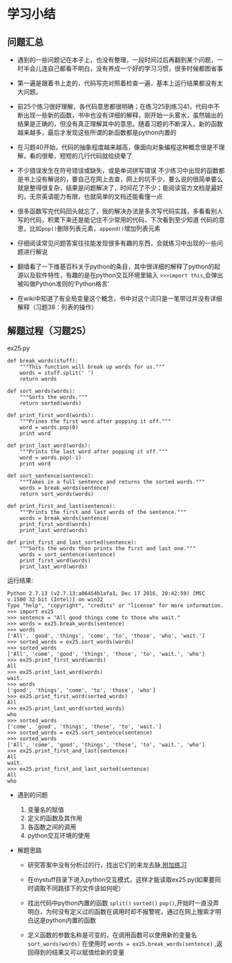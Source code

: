 # 学习小结

## 问题汇总

- 遇到的一些问题记在本子上，也没有整理，一段时间过后再翻到某个问题，一时半会儿连自己都看不明白，没有养成一个好的学习习惯，很多时候都图省事

- 第一遍是跟着书上走的，代码写完对照着检查一遍，基本上运行结果都没有太大问题。

- 前25个练习很好理解，各代码意思都很明确；在练习25到练习41，代码中不断出现一些新的函数，书中也没有详细的解释，刚开始一头雾水，虽然输出的结果是正确的，但没有真正理解其中的意思。随着习题的不断深入，新的函数越来越多，最后才发现这些所谓的新函数都是python内置的

- 在习题40开始，代码的抽象程度越来越高，像面向对象编程这种概念很是不理解，看的很晕，短短的几行代码就给绕晕了

- 不少错误发生在符号错误或缺失，或是单词拼写错误
  不少练习中出现的函数都是书上没有解说的，要自己在网上去查，网上的坑不少，要么说的很简单要么就是整得很复杂，结果是问题解决了，时间花了不少；能阅读官方文档是最好的，无奈英语能力有限，也就简单的文档还能看懂一点

- 很多函数写完代码回头就忘了，我的解决办法是多次写代码实践，多看看别人写的代码，积累下来还是能记住不少常用的代码，下次看到至少知道       代码的意思，比如`pop()`删除列表元素，`append()`增加列表元素

- 仔细阅读常见问题答案往往能发现很多有趣的东西，会就练习中出现的一些问题进行解说

- 翻墙看了一下维基百科关于python的条目，其中很详细的解释了python的起源以及软件特性，有趣的是在python交互环境里输入 `>>>import this`,会弹出被叫做Python准则的‘Python格言’

- 在wiki中知道了有全局变量这个概念，书中对这个词只是一笔带过并没有详细解释（习题38：列表的操作）

## 解题过程（习题25）

ex25.py

	def break_words(stuff):
		"""This function will break up words for us."""
		words = stuff.split(' ')
		return words
	
	def sort_words(words):
		"""Sorts the words."""
		return sorted(words)
	
	def print_first_word(words):
		"""Prines the first word after popping it off."""
		word = words.pop(0)
		print word
	
	def print_last_word(words):
		"""Prints the last word after popping it off."""
		word = words.pop(-1)
		print word
	
	def sort_sentence(sentence):
		"""Takes in a full sentence and returns the sorted words."""
		words = break_words(sentence)
		return sort_words(words)
	
	def print_first_and_last(sentence):
		"""Prints the first and last words of the sentence."""
		words = break_words(sentence)
		print_first_word(words)
		print_last_word(words)
	
	def print_first_and_last_sorted(sentence):
		"""Sorts the words then prints the first and last one."""
		words = sort_sentence(sentence)
		print_first_word(words)
		print_last_word(words)

运行结果:

	Python 2.7.13 (v2.7.13:a06454b1afa1, Dec 17 2016, 20:42:59) [MSC v.1500 32 bit (Intel)] on win32
	Type "help", "copyright", "credits" or "license" for more information.
	>>> import ex25
	>>> sentence = "All good things come to those who wait."
	>>> words = ex25.break_words(sentence)
	>>> words
	['All', 'good', 'things', 'come', 'to', 'those', 'who', 'wait.']
	>>> sorted_words = ex25.sort_words(words)
	>>> sorted_words
	['All', 'come', 'good', 'things', 'those', 'to', 'wait.', 'who']
	>>> ex25.print_first_word(words)
	All
	>>> ex25.print_last_word(words)
	wait.
	>>> words
	['good', 'things', 'come', 'to', 'those', 'who']
	>>> ex25.print_first_word(sorted_words)
	All
	>>> ex25.print_last_word(sorted_words)
	who
	>>> sorted_words
	['come', 'good', 'things', 'those', 'to', 'wait.']
	>>> sorted_words = ex25.sort_sentence(sentence)
	>>> sorted_words
	['All', 'come', 'good', 'things', 'those', 'to', 'wait.', 'who']
	>>> ex25.print_first_and_last(sentence)
	All
	wait.
	>>> ex25.print_first_and_last_sorted(sentence)
	All
	who

- 遇到的问题

	1. 变量名的赋值
	2. 定义的函数及其作用
	3. 各函数之间的调用
	4. python交互环境的使用

- 解题思路

	- 研究答案中没有分析过的行，找出它们的来龙去脉,[附加练习](https://github.com/tickhcj/studydrills/blob/master/Ex25.md)

	- 在mystuff目录下进入python交互模式，这样才能读取ex25.py(如果要同时调取不同路径下的文件该如何呢）

	- 找出代码中python内置的函数 `split()` `sorted()` `pop()`,开始时一直没弄明白，为何没有定义过的函数在调用时却不报警呢，通过在网上搜索才明白这是python内置的函数

	- 定义函数的参数名称是可变的，在调用函数可以使用新的变量名 `sort_words(words)` 在使用时 `words = ex25.break_words(sentence)` ,返回得到的结果又可以赋值给新的变量
